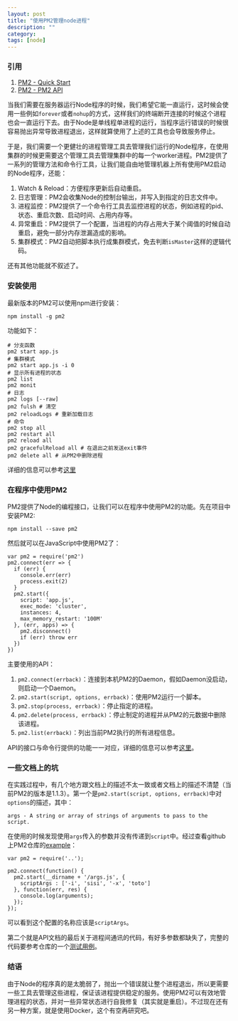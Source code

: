 ```yaml
---
layout: post
title: "使用PM2管理node进程"
description: ""
category: 
tags: [node]
---
```


### 引用

1. [PM2 - Quick Start](http://pm2.keymetrics.io/docs/usage/quick-start/)
1. [PM2 - PM2 API](http://pm2.keymetrics.io/docs/usage/pm2-api/)

当我们需要在服务器运行Node程序的时候，我们希望它能一直运行，这时候会使用一些例如`forever`或者`nohup`的方式，这样我们的终端断开连接的时候这个进程也会一直运行下去。由于Node是单线程单进程的运行，当程序运行错误的时候很容易抛出异常导致进程退出，这样就算使用了上述的工具也会导致服务停止。

于是，我们需要一个更健壮的进程管理工具去管理我们运行的Node程序，在使用集群的时候更需要这个管理工具去管理集群中的每一个worker进程。PM2提供了一系列的管理方法和命令行工具，让我们能自由地管理机器上所有使用PM2启动的Node程序，还能：

1. Watch & Reload：方便程序更新后自动重启。
2. 日志管理：PM2会收集Node的控制台输出，并写入到指定的日志文件中。
3. 进程监控：PM2提供了一个命令行工具去监控进程的状态，例如进程的pid、状态、重启次数、启动时间、占用内存等。
4. 异常重启：PM2提供了一个配置，当进程的内存占用大于某个阈值的时候自动重启，避免一部分内存泄漏造成的影响。
5. 集群模式：PM2自动把脚本执行成集群模式，免去判断`isMaster`这样的逻辑代码。

还有其他功能就不叙述了。

### 安装使用

最新版本的PM2可以使用npm进行安装：

    npm install -g pm2

功能如下：

    # 分支函数
    pm2 start app.js
    # 集群模式
    pm2 start app.js -i 0
    # 显示所有进程的状态
    pm2 list
    pm2 monit
    # 日志
    pm2 logs [--raw]
    pm2 fulsh # 清空
    pm2 reloadLogs # 重新加载日志
    # 命令
    pm2 stop all
    pm2 restart all
    pm2 reload all
    pm2 gracefulReload all # 在退出之前发送exit事件
    pm2 delete all # 从PM2中删除进程

详细的信息可以参考[这里](http://pm2.keymetrics.io/docs/usage/quick-start/)

### 在程序中使用PM2

PM2提供了Node的编程接口，让我们可以在程序中使用PM2的功能。先在项目中安装PM2:

    npm install --save pm2

然后就可以在JavaScript中使用PM2了：

    var pm2 = require('pm2')
    pm2.connect(err => {
      if (err) {
        console.err(err)
        process.exit(2)
      }
      pm2.start({
        script: 'app.js',
        exec_mode: 'cluster',
        instances: 4,
        max_memory_restart: '100M'
      }, (err, apps) => {
        pm2.disconnect()
        if (err) throw err
      })
    })

主要使用的API：

1. `pm2.connect(errback)`：连接到本机PM2的Daemon，假如Daemon没启动，则启动一个Daemon。
2. `pm2.start(script, options, errback)`：使用PM2运行一个脚本。
3. `pm2.stop(process, errback)`：停止指定的进程。
4. `pm2.delete(process, errback)`：停止制定的进程并从PM2的元数据中删除该进程。
5. `pm2.list(errback)`：列出当前PM2执行的所有进程信息。

API的接口与命令行提供的功能一一对应，详细的信息可以参考[这里](http://pm2.keymetrics.io/docs/usage/pm2-api/)。

### 一些文档上的坑

在实践过程中，有几个地方跟文档上的描述不太一致或者文档上的描述不清楚（当前PM2的版本是1.1.3）。第一个是`pm2.start(script, options, errback)`中对`options`的描述，其中：

    args - A string or array of strings of arguments to pass to the script.

在使用的时候发现使用`args`传入的参数并没有传递到`script`中。经过查看github上PM2仓库的[example](https://github.com/Unitech/pm2/blob/master/examples/start-args.js)：

    var pm2 = require('..');

    pm2.connect(function() {
      pm2.start(__dirname + '/args.js', {
        scriptArgs : ['-i', 'sisi', '-x', 'toto']
      }, function(err, res) {
        console.log(arguments);
      });
    });

可以看到这个配置的名称应该是`scriptArgs`。

第二个就是API文档的最后关于进程间通讯的代码，有好多参数都缺失了，完整的代码要参考仓库的一个[测试用例](https://github.com/Unitech/pm2/blob/master/test/programmatic/send_data_process.mocha.js)。

### 结语

由于Node的程序真的是太脆弱了，抛出一个错误就让整个进程退出，所以更需要一些工具去管理这些进程，保证该进程提供稳定的服务。使用PM2可以有效地管理进程的状态，并对一些异常状态进行自我修复（其实就是重启）。不过现在还有另一种方案，就是使用Docker，这个有空再研究吧。
